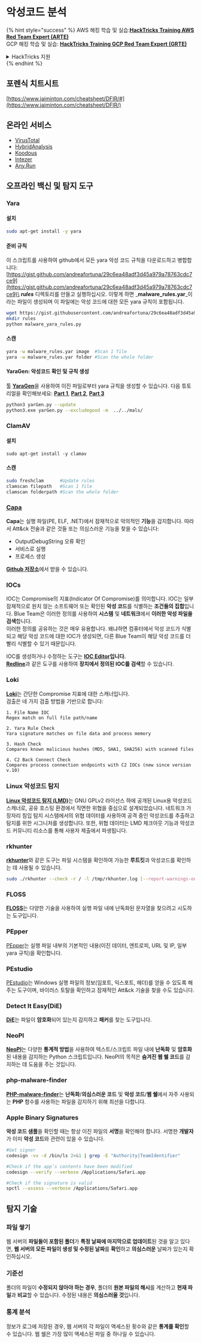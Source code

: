 # 악성코드 분석

{% hint style="success" %}
AWS 해킹 학습 및 실습:<img src="/.gitbook/assets/arte.png" alt="" data-size="line">[**HackTricks Training AWS Red Team Expert (ARTE)**](https://training.hacktricks.xyz/courses/arte)<img src="/.gitbook/assets/arte.png" alt="" data-size="line">\
GCP 해킹 학습 및 실습: <img src="/.gitbook/assets/grte.png" alt="" data-size="line">[**HackTricks Training GCP Red Team Expert (GRTE)**<img src="/.gitbook/assets/grte.png" alt="" data-size="line">](https://training.hacktricks.xyz/courses/grte)

<details>

<summary>HackTricks 지원</summary>

* [**구독 요금제**](https://github.com/sponsors/carlospolop)를 확인하세요!
* 💬 [**Discord 그룹**](https://discord.gg/hRep4RUj7f) 또는 [**텔레그램 그룹**](https://t.me/peass)에 **참여**하거나 **트위터** 🐦 [**@hacktricks\_live**](https://twitter.com/hacktricks\_live)**를 팔로우**하세요.
* [**HackTricks**](https://github.com/carlospolop/hacktricks) 및 [**HackTricks Cloud**](https://github.com/carlospolop/hacktricks-cloud) 깃헙 레포지토리에 PR을 제출하여 해킹 요령을 공유하세요.

</details>
{% endhint %}

## 포렌식 치트시트

[https://www.jaiminton.com/cheatsheet/DFIR/#](https://www.jaiminton.com/cheatsheet/DFIR/)

## 온라인 서비스

* [VirusTotal](https://www.virustotal.com/gui/home/upload)
* [HybridAnalysis](https://www.hybrid-analysis.com)
* [Koodous](https://koodous.com)
* [Intezer](https://analyze.intezer.com)
* [Any.Run](https://any.run/)

## 오프라인 백신 및 탐지 도구

### Yara

#### 설치
```bash
sudo apt-get install -y yara
```
#### 준비 규칙

이 스크립트를 사용하여 github에서 모든 yara 악성 코드 규칙을 다운로드하고 병합합니다: [https://gist.github.com/andreafortuna/29c6ea48adf3d45a979a78763cdc7ce9](https://gist.github.com/andreafortuna/29c6ea48adf3d45a979a78763cdc7ce9)\
_**rules**_ 디렉토리를 만들고 실행하십시오. 이렇게 하면 _**malware\_rules.yar**_이라는 파일이 생성되며 이 파일에는 악성 코드에 대한 모든 yara 규칙이 포함됩니다.
```bash
wget https://gist.githubusercontent.com/andreafortuna/29c6ea48adf3d45a979a78763cdc7ce9/raw/4ec711d37f1b428b63bed1f786b26a0654aa2f31/malware_yara_rules.py
mkdir rules
python malware_yara_rules.py
```
#### 스캔
```bash
yara -w malware_rules.yar image  #Scan 1 file
yara -w malware_rules.yar folder #Scan the whole folder
```
#### YaraGen: 악성코드 확인 및 규칙 생성

툴 [**YaraGen**](https://github.com/Neo23x0/yarGen)을 사용하여 이진 파일로부터 yara 규칙을 생성할 수 있습니다. 다음 튜토리얼을 확인해보세요: [**Part 1**](https://www.nextron-systems.com/2015/02/16/write-simple-sound-yara-rules/), [**Part 2**](https://www.nextron-systems.com/2015/10/17/how-to-write-simple-but-sound-yara-rules-part-2/), [**Part 3**](https://www.nextron-systems.com/2016/04/15/how-to-write-simple-but-sound-yara-rules-part-3/)
```bash
python3 yarGen.py --update
python3.exe yarGen.py --excludegood -m  ../../mals/
```
### ClamAV

#### 설치
```
sudo apt-get install -y clamav
```
#### 스캔
```bash
sudo freshclam      #Update rules
clamscan filepath   #Scan 1 file
clamscan folderpath #Scan the whole folder
```
### [Capa](https://github.com/mandiant/capa)

**Capa**는 실행 파일(PE, ELF, .NET)에서 잠재적으로 악의적인 **기능**을 감지합니다. 따라서 Att\&ck 전술과 같은 것들 또는 의심스러운 기능을 찾을 수 있습니다:

- OutputDebugString 오류 확인
- 서비스로 실행
- 프로세스 생성

[**Github 저장소**](https://github.com/mandiant/capa)에서 받을 수 있습니다.

### IOCs

IOC는 Compromise의 지표(Indicator Of Compromise)를 의미합니다. IOC는 일부 잠재적으로 원치 않는 소프트웨어 또는 확인된 **악성 코드**를 식별하는 **조건들의 집합**입니다. Blue Team은 이러한 정의를 사용하여 **시스템** 및 **네트워크**에서 **이러한 악성 파일을 검색**합니다.\
이러한 정의를 공유하는 것은 매우 유용합니다. 왜냐하면 컴퓨터에서 악성 코드가 식별되고 해당 악성 코드에 대한 IOC가 생성되면, 다른 Blue Team이 해당 악성 코드를 더 빨리 식별할 수 있기 때문입니다.

IOC를 생성하거나 수정하는 도구는 [**IOC Editor**](https://www.fireeye.com/services/freeware/ioc-editor.html)**입니다.**\
[**Redline**](https://www.fireeye.com/services/freeware/redline.html)과 같은 도구를 사용하여 **장치에서 정의된 IOC를 검색**할 수 있습니다.

### Loki

[**Loki**](https://github.com/Neo23x0/Loki)는 간단한 Compromise 지표에 대한 스캐너입니다.\
검출은 네 가지 검출 방법을 기반으로 합니다:
```
1. File Name IOC
Regex match on full file path/name

2. Yara Rule Check
Yara signature matches on file data and process memory

3. Hash Check
Compares known malicious hashes (MD5, SHA1, SHA256) with scanned files

4. C2 Back Connect Check
Compares process connection endpoints with C2 IOCs (new since version v.10)
```
### Linux 악성코드 탐지

[**Linux 악성코드 탐지 (LMD)**](https://www.rfxn.com/projects/linux-malware-detect/)는 GNU GPLv2 라이선스 하에 공개된 Linux용 악성코드 스캐너로, 공유 호스팅 환경에서 직면한 위협을 중심으로 설계되었습니다. 네트워크 가장자리 침입 탐지 시스템에서의 위협 데이터를 사용하여 공격 중인 악성코드를 추출하고 탐지를 위한 시그니처를 생성합니다. 또한, 위협 데이터는 LMD 체크아웃 기능과 악성코드 커뮤니티 리소스를 통해 사용자 제출에서 파생됩니다.

### rkhunter

[**rkhunter**](http://rkhunter.sourceforge.net)와 같은 도구는 파일 시스템을 확인하여 가능한 **루트킷**과 악성코드를 확인하는 데 사용될 수 있습니다.
```bash
sudo ./rkhunter --check -r / -l /tmp/rkhunter.log [--report-warnings-only] [--skip-keypress]
```
### FLOSS

[**FLOSS**](https://github.com/mandiant/flare-floss)는 다양한 기술을 사용하여 실행 파일 내에 난독화된 문자열을 찾으려고 시도하는 도구입니다.

### PEpper

[PEpper](https://github.com/Th3Hurrican3/PEpper)는 실행 파일 내부의 기본적인 내용(이진 데이터, 엔트로피, URL 및 IP, 일부 yara 규칙)을 확인합니다.

### PEstudio

[PEstudio](https://www.winitor.com/download)는 Windows 실행 파일의 정보(임포트, 익스포트, 헤더)를 얻을 수 있도록 해주는 도구이며, 바이러스 토탈을 확인하고 잠재적인 Att\&ck 기술을 찾을 수도 있습니다.

### Detect It Easy(DiE)

[**DiE**](https://github.com/horsicq/Detect-It-Easy/)는 파일이 **암호화**되어 있는지 감지하고 **패커**를 찾는 도구입니다.

### NeoPI

[**NeoPI**](https://github.com/CiscoCXSecurity/NeoPI)는 다양한 **통계적 방법**을 사용하여 텍스트/스크립트 파일 내에 **난독화** 및 **암호화**된 내용을 감지하는 Python 스크립트입니다. NeoPI의 목적은 **숨겨진 웹 쉘 코드**를 감지하는 데 도움을 주는 것입니다.

### **php-malware-finder**

[**PHP-malware-finder**](https://github.com/nbs-system/php-malware-finder)는 **난독화**/**의심스러운 코드** 및 **악성 코드**/**웹 쉘**에서 자주 사용되는 **PHP** 함수를 사용하는 파일을 감지하기 위해 최선을 다합니다.

### Apple Binary Signatures

**악성 코드 샘플**을 확인할 때는 항상 이진 파일의 **서명**을 확인해야 합니다. 서명한 **개발자**가 이미 **악성 코드**와 관련이 있을 수 있습니다.
```bash
#Get signer
codesign -vv -d /bin/ls 2>&1 | grep -E "Authority|TeamIdentifier"

#Check if the app’s contents have been modified
codesign --verify --verbose /Applications/Safari.app

#Check if the signature is valid
spctl --assess --verbose /Applications/Safari.app
```
## 탐지 기술

### 파일 쌓기

웹 서버의 **파일들이 포함된 폴더**가 **특정 날짜에 마지막으로 업데이트**된 것을 알고 있다면, **웹 서버의 모든 파일이 생성 및 수정된 날짜**를 **확인**하고 **의심스러운** 날짜가 있는지 확인하십시오.

### 기준선

폴더의 파일이 **수정되지 않아야 하는 경우**, 폴더의 **원본 파일의 해시**를 계산하고 **현재 파일**과 **비교**할 수 있습니다. 수정된 내용은 **의심스러울 것**입니다.

### 통계 분석

정보가 로그에 저장된 경우, 웹 서버의 각 파일이 액세스된 횟수와 같은 **통계를 확인**할 수 있습니다. 웹 쉘은 가장 많이 액세스된 파일 중 하나일 수 있습니다.
